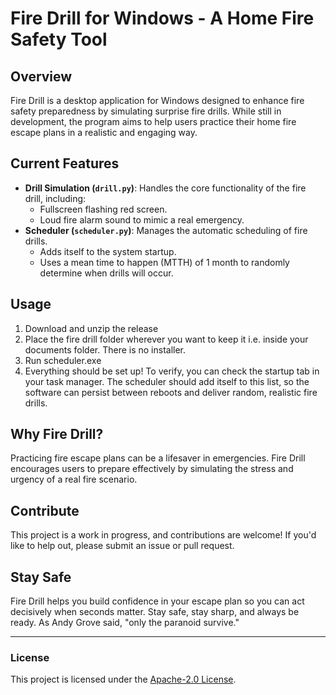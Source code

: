 # Fire Drill for Windows - A Home Fire Safety Tool

## Overview
Fire Drill is a desktop application for Windows designed to enhance fire safety preparedness by simulating surprise fire drills. While still in development, the program aims to help users practice their home fire escape plans in a realistic and engaging way.

## Current Features
- **Drill Simulation (`drill.py`)**: Handles the core functionality of the fire drill, including:
  - Fullscreen flashing red screen.
  - Loud fire alarm sound to mimic a real emergency.
- **Scheduler (`scheduler.py`)**: Manages the automatic scheduling of fire drills.
  - Adds itself to the system startup.
  - Uses a mean time to happen (MTTH) of 1 month to randomly determine when drills will occur.

## Usage
1. Download and unzip the release
2. Place the fire drill folder wherever you want to keep it i.e. inside your documents folder. There is no installer.
3. Run scheduler.exe
4. Everything should be set up! To verify, you can check the startup tab in your task manager. The scheduler should add itself to this list, so the software can persist between reboots and deliver random, realistic fire drills.

## Why Fire Drill?
Practicing fire escape plans can be a lifesaver in emergencies. Fire Drill encourages users to prepare effectively by simulating the stress and urgency of a real fire scenario.

## Contribute
This project is a work in progress, and contributions are welcome! If you'd like to help out, please submit an issue or pull request.

## Stay Safe
Fire Drill helps you build confidence in your escape plan so you can act decisively when seconds matter. Stay safe, stay sharp, and always be ready. As Andy Grove said, "only the paranoid survive."

---
### License
This project is licensed under the [Apache-2.0 License](LICENSE).
